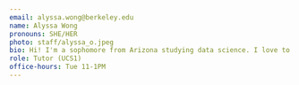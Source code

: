 ```yaml
---
email: alyssa.wong@berkeley.edu
name: Alyssa Wong
pronouns: SHE/HER
photo: staff/alyssa_o.jpeg
bio: Hi! I'm a sophomore from Arizona studying data science. I love to dance, gym, listen to music and hang with my friends.
role: Tutor (UCS1)
office-hours: Tue 11-1PM
---
```

